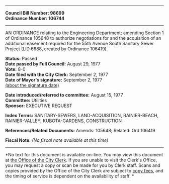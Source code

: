 * * * * *  
  
**Council Bill Number: [](#h0)[](#h2)98699**   
**Ordinance Number: 106744**  
  
* * * * *  
  
AN ORDINANCE relating to the Engineering Department; amending Section 1 of Ordinance 105648 to authorize negotiations for and the acquisition of an additional easement required for the 55th Avenue South Sanitary Sewer Project (LID 6688, created by Ordinance 106419).  
  
**Status:** Passed   
**Date passed by Full Council:** August 29, 1977   
**Vote:** 8-0   
**Date filed with the City Clerk:** September 2, 1977   
**Date of Mayor's signature:** September 2, 1977   
[(about the signature date)](/~public/approvaldate.htm)   
  
  
**Date introduced/referred to committee:** August 15, 1977   
**Committee:** Utilities   
**Sponsor:** EXECUTIVE REQUEST   
  
**Index Terms:** SANITARY-SEWERS, LAND-ACQUISITION, RAINIER-BEACH, RAINIER-VALLEY, KUBOTA-GARDENS, CONSTRUCTION  
  
**References/Related Documents:** Amends: 105648; Related: Ord 106419  
  
**Fiscal Note:** *(No fiscal note available at this time)*  
  
* * * * *  
  
*No text for this document is available on-line. You may view this document at [the Office of the City Clerk](http://www.seattle.gov/leg/clerk/contactUs.htm). If you are unable to visit the Clerk's Office, you may request a copy or scan be made for you by Clerk staff. Scans and copies provided by the Office of the City Clerk are subject to [copy fees](http://clerk.seattle.gov/~public/clerkfees.htm), and the timing of service is dependent on the availability of staff. *  
  
  
